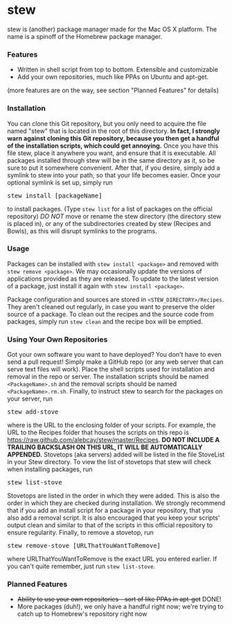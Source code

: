 stew
====

stew is (another) package manager made for the Mac OS X platform. The name is a spinoff of the Homebrew package manager.

### Features

- Written in shell script from top to bottom. Extensible and customizable
- Add your own repositories, much like PPAs on Ubuntu and apt-get.

(more features are on the way, see section "Planned Features" for details)


### Installation

You can clone this Git repository, but you only need to acquire the file named "stew" that is located in the root of this directory. **In fact, I strongly warn against cloning this Git repository, because you then get a handful of the installation scripts, which could get annoying.** Once you have this file stew, place it anywhere you want, and ensure that it is executable. All packages installed through stew will be in the same directory as it, so be sure to put it somewhere convenient. After that, if you desire, simply add a symlink to stew into your path, so that your life becomes easier. Once your optional symlink is set up, simply run
<pre>
stew install [packageName]
</pre>
to install packages. (Type `stew list` for a list of packages on the official repository) *DO NOT* move or rename the stew directory (the directory stew is placed in), or any of the subdirectories created by stew (Recipes and Bowls), as this will disrupt symlinks to the programs.

### Usage

Packages can be installed with `stew install <package>` and removed with `stew remove <package>`. We may occasionally update the versions of applications provided as they are released. To update to the latest version of a package, just install it again with `stew install <package>`.


Package configuration and sources are stored in `<STEW_DIRECTORY>/Recipes`. They aren't cleaned out regularly, in case you want to preserve the older source of a package. To clean out the recipes and the source code from packages, simply run `stew clean` and the recipe box will be emptied.

### Using Your Own Repositories

Got your own software you want to have deployed? You don't have to even send a pull request! Simply make a GitHub repo (or any web server that can serve text files will work). Place the shell scripts used for installation and removal in the repo or server. The installation scripts should be named `<PackageName>.sh` and the removal scripts should be named `<PackageName>.rm.sh`. Finally, to instruct stew to search for the packages on your server, run
<pre>
stew add-stove <URLtoEnclosingFolderOfScripts>
</pre>
where <URLtoEnclosingFolderOfScripts> is the URL to the enclosing folder of your scripts. For example, the URL to the Recipes folder that houses the scripts on this repo is https://raw.github.com/alebcay/stew/master/Recipes. **DO NOT INCLUDE A TRAILING BACKSLASH ON THIS URL, IT WILL BE AUTOMATICALLY APPENDED.** Stovetops (aka servers) added will be listed in the file StoveList in your Stew directory. To view the list of stovetops that stew will check when installing packages, run
<pre>
stew list-stove
</pre>
Stovetops are listed in the order in which they were added. This is also the order in which they are checked during installation. We strongly recommend that if you add an install script for a package in your repository, that you also add a removal script. It is also encouraged that you keep your scripts' output clean and similar to that of the scripts in this official repository to ensure regularity.
Finally, to remove a stovetop, run
<pre>
stew remove-stove [URLThatYouWantToRemove]
</pre>
where URLThatYouWantToRemove is the exact URL you entered earlier. If you can't quite remember, just run `stew list-stove`.

### Planned Features

- ~~Ability to use your own repositories - sort of like PPAs in apt-get~~ DONE!
- More packages (duh!), we only have a handful right now; we're trying to catch up to Homebrew's repository right now
